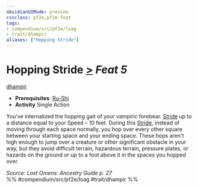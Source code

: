 ```yaml
---
obsidianUIMode: preview
cssclass: pf2e,pf2e-feat
tags:
- compendium/src/pf2e/loag
- trait/dhampir
aliases: ["Hopping Stride"]
---
```

# Hopping Stride  [>](/rules/core-rulebook/chapter-9-playing-the-game.md#Actions "Single Action") *Feat 5*  
[dhampir](/rules/traits/dhampir-b1.md)  

- **Prerequisites**: [Ru-Shi](/compendium/feats/ru-shi-loag.md)
- **Activity** Single Action

You've internalized the hopping gait of your vampiric forebear. [Stride](/rules/actions/stride.md) up to a distance equal to your Speed – 10 feet. During this [Stride](/rules/actions/stride.md), instead of moving through each space normally, you hop over every other square between your starting space and your ending space. These hops aren't high enough to jump over a creature or other significant obstacle in your way, but they avoid difficult terrain, hazardous terrain, pressure plates, or hazards on the ground or up to a foot above it in the spaces you hopped over.

*Source: Lost Omens: Ancestry Guide p. 27*  
%% #compendium/src/pf2e/loag #trait/dhampir %%